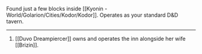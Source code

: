 Found just a few blocks inside [[Kyonin - World/Golarion/Cities/Kodor/Kodor]]. Operates as your standard D&D tavern.

---
1. [[Duvo Dreampiercer]] owns and operates the inn alongside her wife [[Brizin]].
